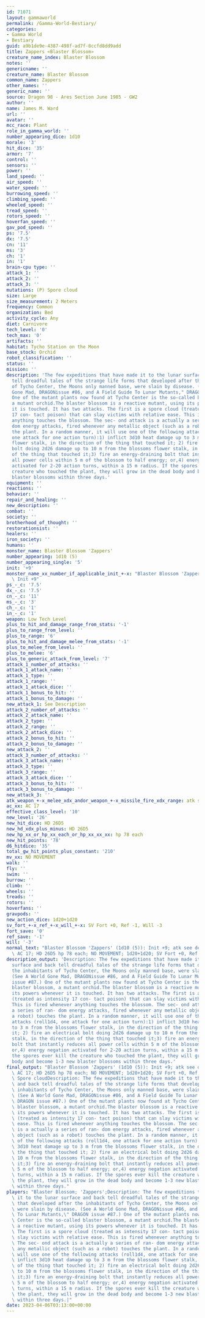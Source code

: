 ```yaml
---
id: 71071
layout: gammaworld
permalink: /Gamma-World-Bestiary/
categories:
- Gamma World
- Bestiary
guid: a9b1de9e-4387-498f-ad7f-8ccfd8dd9add
title: Zappers «Blaster Blossom»
creature_name_index: Blaster Blossom
notes: ''
genericname: ''
creature_name: Blaster Blossom
common_name: Zappers
other_names: ''
generic_name: ''
source: Dragon 98 - Ares Section June 1985 - GW2
author: ''
name: James M. Ward
url: ''
avatar: ''
mcc_race: Plant
role_in_gamma_world: ''
number_appearing_dice: 1d10
morale: '3'
hit_dice: '35'
armor: '7'
control: ''
sensors: ''
power: ''
land_speed: ''
air_speed: ''
water_speed: ''
burrowing_speed: ''
climbing_speed: ''
wheeled_speed: ''
tread_speed: ''
rotors_speed: ''
hoverfan_speed: ''
gav_pod_speed: ''
ps: '7.5'
dx: '7.5'
cn: '11'
ms: '3'
ch: '1'
in: '1'
brain-cpu type: ''
attack_1: ''
attack_2: ''
attack_3: ''
mutations: (P) Spore cloud
size: Large
size_measurement: 2 Meters
frequency: Common
organization: Bed
activity_cycle: Any
diet: Carnivore
tech_level: '0'
tech_max: '0'
artifacts: ''
habitat: Tycho Station on the Moon
base_stock: Orchid
robot_classification: ''
status: ''
mission: ''
description: 'The few expeditions that have made it to the lunar surface and back
  tell dreadful tales of the strange life forms that developed after the inhabitants
  of Tycho Center, the Moons only manned base, were slain by disease. (See A World
  Gone Mad, DRAGONissue #86, and A Field Guide To Lunar Mutants," DRAGON issue #87.)
  One of the mutant plants now found at Tycho Center is the so-called blaster blossom,
  a mutant orchid.The blaster blossom is a reactive mutant, using its powers whenever
  it is touched. It has two attacks. The first is a spore cloud (treated as intensity
  17 con- tact poison) that can slay victims with relative ease. This is fired whenever
  anything touches the blossom. The sec- ond attack is a actually a series of ran-
  dom energy attacks, fired whenever any metallic object (such as a robot) touches
  the plant. In a random manner, it will use one of the following attacks (roll1d4,
  one attack for one action turn):1) inflict 3d10 heat damage up to 3 m from the blossoms
  flower stalk, in the direction of the thing that touched it; 2) fire an electrical
  bolt doing 2d26 damage up to 10 m from the blossoms flower stalk, in the direction
  of the thing that touched it;3) fire an energy-draining bolt that instantly reduces
  all power cells within 5 m of the blossom to half energy; or,4) energy negation
  activated for 2-20 action turns, within a 15 m radius. If the spores ever kill the
  creature who touched the plant, they will grow in the dead body and become 1-3 new
  blaster blossoms within three days.'
equipment: ''
reactions: ''
behavior: ''
repair_and_healing: ''
new_description: ''
combat: ''
society: ''
brotherhood_of_thought: ''
restorationsist: ''
healers: ''
iron_society: ''
humans: ''
monster_name: Blaster Blossom 'Zappers'
number_appearing: 1d10 (5)
number_appearing_single: '5'
init: '+9'
monster_name_xx_number_if_applicable_init_+-x: "Blaster Blossom 'Zappers' (1d10 (5)):\
  \ Init +9"
ps_-_c: '7.5'
dx_-_c: '7.5'
cn_-_c: '11'
ms_-_c: '3'
ch_-_c: '1'
in_-_c: '1'
weapon: Low Tech Level
plus_to_hit_and_damage_range_from_stats: '-1'
plus_to_range_from_level: ''
plus_to_range: '6'
plus_to_hit_and_damage_melee_from_stats: '-1'
plus_to_melee_from_level: ''
plus_to_melee: '6'
plus_to_generic_attack_from_level: '7'
attack_1_number_of_attacks: ''
attack_1_attack_name: ''
attack_1_type: ''
attack_1_range: ''
attack_1_attack_dice: ''
attack_1_bonus_to_hit: ''
attack_1_bonus_to_damage: ''
new_attack_1: See Description
attack_2_number_of_attacks: ''
attack_2_attack_name: ''
attack_2_type: ''
attack_2_range: ''
attack_2_attack_dice: ''
attack_2_bonus_to_hit: ''
attack_2_bonus_to_damage: ''
new_attack_2: ''
attack_3_number_of_attacks: ''
attack_3_attack_name: ''
attack_3_type: ''
attack_3_range: ''
attack_3_attack_dice: ''
attack_3_bonus_to_hit: ''
attack_3_bonus_to_damage: ''
new_attack_3: ''
atk_weapon_+-x_melee_xdx_andor_weapon_+-x_missile_fire_xdx_range: atk see description
ac_xx: AC 17
effective_class_level: '10'
new_level: '26'
new_hit_dice: HD 26D5
new_hd_xdx_plus_minus: HD 26D5
new_hp_xx_or_hp_xx_each_or_hp_xx_xx_xx: hp 78 each
new_hit_points: '78'
d6_hitdice: '35'
total_gw_hit_points_plus_constant: '210'
mv_xx: NO MOVEMENT
walk: ''
fly: ''
swim: ''
burrow: ''
climb: ''
wheels: ''
treads: ''
rotors: ''
hoverfans: ''
gravpods: ''
new_action_dice: 1d20+1d20
sv_fort_+-x_ref_+-x_will_+-x: SV Fort +0, Ref -1, Will -3
fort_save: '0'
ref_save: '-1'
will: '-3'
normal_text: "Blaster Blossom 'Zappers' (1d10 (5)): Init +9; atk see description;\
  \ AC 17; HD 26D5 hp 78 each; NO MOVEMENT; 1d20+1d20; SV Fort +0, Ref -1, Will -3"
description_output: 'Description: The few expeditions that have made it to the lunar
  surface and back tell dreadful tales of the strange life forms that developed after
  the inhabitants of Tycho Center, the Moons only manned base, were slain by disease.
  (See A World Gone Mad, DRAGONissue #86, and A Field Guide To Lunar Mutants," DRAGON
  issue #87.) One of the mutant plants now found at Tycho Center is the so-called
  blaster blossom, a mutant orchid.The blaster blossom is a reactive mutant, using
  its powers whenever it is touched. It has two attacks. The first is a spore cloud
  (treated as intensity 17 con- tact poison) that can slay victims with relative ease.
  This is fired whenever anything touches the blossom. The sec- ond attack is a actually
  a series of ran- dom energy attacks, fired whenever any metallic object (such as
  a robot) touches the plant. In a random manner, it will use one of the following
  attacks (roll1d4, one attack for one action turn):1) inflict 3d10 heat damage up
  to 3 m from the blossoms flower stalk, in the direction of the thing that touched
  it; 2) fire an electrical bolt doing 2d26 damage up to 10 m from the blossoms flower
  stalk, in the direction of the thing that touched it;3) fire an energy-draining
  bolt that instantly reduces all power cells within 5 m of the blossom to half energy;
  or,4) energy negation activated for 2-20 action turns, within a 15 m radius. If
  the spores ever kill the creature who touched the plant, they will grow in the dead
  body and become 1-3 new blaster blossoms within three days.'
final_output: "Blaster Blossom 'Zappers' (1d10 (5)): Init +9; atk see description;\
  \ AC 17; HD 26D5 hp 78 each; NO MOVEMENT; 1d20+1d20; SV Fort +0, Ref -1, Will -3(P)\
  \ Spore cloudDescription: The few expeditions that have made it to the lunar surface\
  \ and back tell dreadful tales of the strange life forms that developed after the\
  \ inhabitants of Tycho Center, the Moons only manned base, were slain by disease.\
  \ (See A World Gone Mad, DRAGONissue #86, and A Field Guide To Lunar Mutants,\"\
  \ DRAGON issue #87.) One of the mutant plants now found at Tycho Center is the so-called\
  \ blaster blossom, a mutant orchid.The blaster blossom is a reactive mutant, using\
  \ its powers whenever it is touched. It has two attacks. The first is a spore cloud\
  \ (treated as intensity 17 con- tact poison) that can slay victims with relative\
  \ ease. This is fired whenever anything touches the blossom. The sec- ond attack\
  \ is a actually a series of ran- dom energy attacks, fired whenever any metallic\
  \ object (such as a robot) touches the plant. In a random manner, it will use one\
  \ of the following attacks (roll1d4, one attack for one action turn):1) inflict\
  \ 3d10 heat damage up to 3 m from the blossoms flower stalk, in the direction of\
  \ the thing that touched it; 2) fire an electrical bolt doing 2d26 damage up to\
  \ 10 m from the blossoms flower stalk, in the direction of the thing that touched\
  \ it;3) fire an energy-draining bolt that instantly reduces all power cells within\
  \ 5 m of the blossom to half energy; or,4) energy negation activated for 2-20 action\
  \ turns, within a 15 m radius. If the spores ever kill the creature who touched\
  \ the plant, they will grow in the dead body and become 1-3 new blaster blossoms\
  \ within three days."
players: "Blaster Blossom; 'Zappers';Description: The few expeditions that have made\
  \ it to the lunar surface and back tell dreadful tales of the strange life forms\
  \ that developed after the inhabitants of Tycho Center, the Moons only manned base,\
  \ were slain by disease. (See A World Gone Mad, DRAGONissue #86, and A Field Guide\
  \ To Lunar Mutants,\" DRAGON issue #87.) One of the mutant plants now found at Tycho\
  \ Center is the so-called blaster blossom, a mutant orchid.The blaster blossom is\
  \ a reactive mutant, using its powers whenever it is touched. It has two attacks.\
  \ The first is a spore cloud (treated as intensity 17 con- tact poison) that can\
  \ slay victims with relative ease. This is fired whenever anything touches the blossom.\
  \ The sec- ond attack is a actually a series of ran- dom energy attacks, fired whenever\
  \ any metallic object (such as a robot) touches the plant. In a random manner, it\
  \ will use one of the following attacks (roll1d4, one attack for one action turn):1)\
  \ inflict 3d10 heat damage up to 3 m from the blossoms flower stalk, in the direction\
  \ of the thing that touched it; 2) fire an electrical bolt doing 2d26 damage up\
  \ to 10 m from the blossoms flower stalk, in the direction of the thing that touched\
  \ it;3) fire an energy-draining bolt that instantly reduces all power cells within\
  \ 5 m of the blossom to half energy; or,4) energy negation activated for 2-20 action\
  \ turns, within a 15 m radius. If the spores ever kill the creature who touched\
  \ the plant, they will grow in the dead body and become 1-3 new blaster blossoms\
  \ within three days.|"
date: 2023-04-06T03:13:00+00:00
---
```

</br>